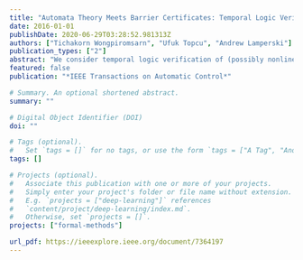 ```yaml
---
title: "Automata Theory Meets Barrier Certificates: Temporal Logic Verification of Nonlinear Systems"
date: 2016-01-01
publishDate: 2020-06-29T03:28:52.981313Z
authors: ["Tichakorn Wongpiromsarn", "Ufuk Topcu", "Andrew Lamperski"]
publication_types: ["2"]
abstract: "We consider temporal logic verification of (possibly nonlinear) dynamical systems evolving over continuous state spaces. Our approach combines automata-based verification and the use of so-called barrier certificates. Automata-based verification allows the decomposition the verification task into a finite collection of simpler constraints over the continuous state space. The satisfaction of these constraints in turn can be (potentially conservatively) proved by appropriately constructed barrier certificates. As a result, our approach, together with optimization-based search for barrier certificates, allows computational verification of dynamical systems against temporal logic properties while avoiding explicit abstractions of the dynamics as commonly done in literature."
featured: false
publication: "*IEEE Transactions on Automatic Control*"

# Summary. An optional shortened abstract.
summary: ""

# Digital Object Identifier (DOI)
doi: ""

# Tags (optional).
#   Set `tags = []` for no tags, or use the form `tags = ["A Tag", "Another Tag"]` for one or more tags.
tags: []

# Projects (optional).
#   Associate this publication with one or more of your projects.
#   Simply enter your project's folder or file name without extension.
#   E.g. `projects = ["deep-learning"]` references
#   `content/project/deep-learning/index.md`.
#   Otherwise, set `projects = []`.
projects: ["formal-methods"]

url_pdf: https://ieeexplore.ieee.org/document/7364197
---
```

